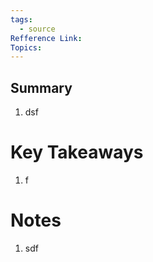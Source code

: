 ```yaml
---
tags:
  - source
Refference Link:
Topics:
---
```


## Summary

1. dsf

# Key Takeaways

1. f

# Notes

1. sdf
